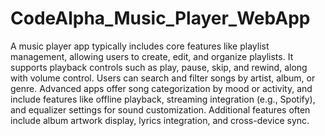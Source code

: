 # CodeAlpha_Music_Player_WebApp
A music player app typically includes core features like playlist management, allowing users to create, edit, and organize playlists. It supports playback controls such as play, pause, skip, and rewind, along with volume control. Users can search and filter songs by artist, album, or genre. Advanced apps offer song categorization by mood or activity, and include features like offline playback, streaming integration (e.g., Spotify), and equalizer settings for sound customization. Additional features often include album artwork display, lyrics integration, and cross-device sync.
